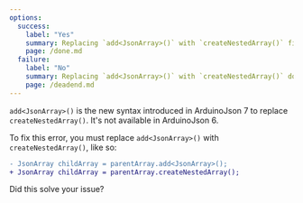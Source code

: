 ```yaml
---
options:
  success:
    label: "Yes"
    summary: Replacing `add<JsonArray>()` with `createNestedArray()` fixes the issue
    page: /done.md
  failure:
    label: "No"
    summary: Replacing `add<JsonArray>()` with `createNestedArray()` doesn't fix the issue
    page: /deadend.md
---
```


`add<JsonArray>()` is the new syntax introduced in ArduinoJson 7 to replace `createNestedArray()`.
It's not available in ArduinoJson 6.

To fix this error, you must replace `add<JsonArray>()` with `createNestedArray()`, like so:

```diff
- JsonArray childArray = parentArray.add<JsonArray>();
+ JsonArray childArray = parentArray.createNestedArray();
```

Did this solve your issue?

